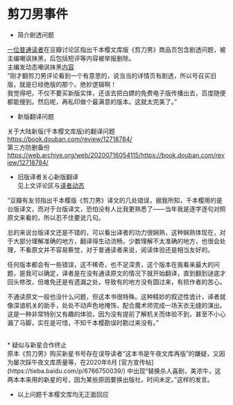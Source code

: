 剪刀男事件
===

* 简介剧透问题

[一位普通读者](https://www.douban.com/people/213302342/)在豆瓣讨论区指出千本樱文库版《剪刀男》商品页包含剧透问题，被主编嘲讽抹黑，后包括短评等内容被举报删除。 <br>
主编发动态嘲讽抹黑[内容](https://www.douban.com/people/38074203/status/3012373179/) <br>
“刚才翻剪刀男评论看到一个有意思的，说当当的详情页有剧透，所以号召买旧版，就是已经绝版的那个。绝妙逻辑啊！ <br>
我觉得吧，不仅不要买新版实体，还该去把白嫖的免费电子版传播出去，百度随便都能搜到。然后呢，再私印做个最满意的版本。这就太完美了。” <br>


* 新版翻译问题 <br>

关于大陆新版(千本樱文库版)的翻译问题  <br>
https://book.douban.com/review/12718784/ <br>
第三方防删备份 <br>
https://web.archive.org/web/20200716054115/https://book.douban.com/review/12718784/ <br>

* 旧版译者关心新版翻译 <br>
见上文评论区与[译者动态](https://www.douban.com/people/smilespring/status/3025223851/) <br>

“豆瓣有友邻指出千本樱版《剪刀男》译文的几处错误，据我所知，千本樱用的是台版译文，而对于台版译文，恐怕没有人比我更熟悉了——当年我是逐字逐句对照原文来看的，所以忍不住要说几句。 <br>

总的来说台版译文还是不错的，可以看出译者的功力很娴熟，这种娴熟体现在，对于大部分理解准确的地方，翻译得生动流畅，少数理解不太准确的地方，也很会处理，不看原文并不容易察觉，对于普通读者来说，阅读体验还是相当友好的。 <br>

任何版本都会有一些错误，这不稀奇，也不足深责，这个版本在我看来最大的问题，是我可以确定，译者是在没有通读原文的情况下就开始翻译，直到翻到谜底才回头修改，但难免还是有遗漏之处，导致有的地方没有圆过来，有损作者的苦心。 <br>

不通读原文一般也没什么问题，但这本书很特殊。这种精妙的叙述性诡计，译者就像深谙机关的助手，处处不动声色地掩饰，配合魔术师完成一场天衣无缝的演出。这是一种非常特别又有趣的体验，因为没有提前了解机关而体验不到，甚至不小心漏了马脚，实在是可惜，不知千本樱勘误时勘过来没有。” <br>

 <br>
* 疑似与新星合作终止 <br>
原本《剪刀男》购买新星书号存在误导读者“这本书是午夜文库再版”的嫌疑，又因为屡次踩午夜文库质量等，在2020年6月 [官方宣传帖](https://tieba.baidu.com/p/6766750039/) 中出现“替换杀人喜剧，美浓牛，这两本本来用的新星的号，因为某些原因要换出版社，时间未定。”这样的发言。 <br>

 * 以上问题千本樱文库均无正面回应
